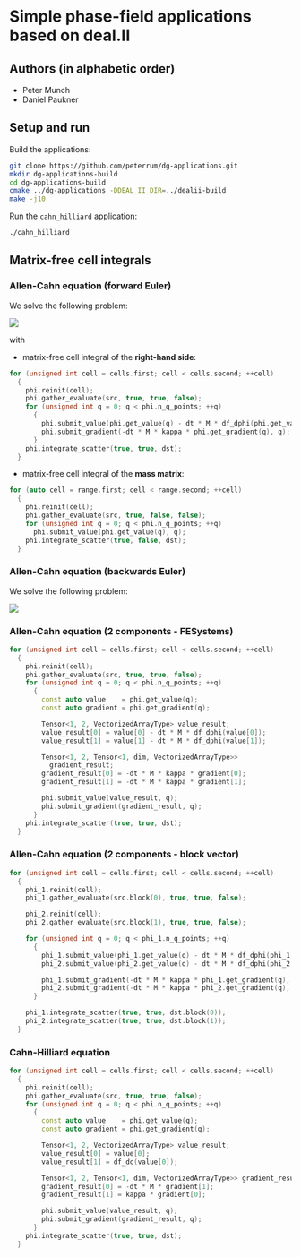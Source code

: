 # Simple phase-field applications based on deal.II

## Authors (in alphabetic order)

- Peter Munch
- Daniel Paukner 

## Setup and run

Build the applications:
```bash
git clone https://github.com/peterrum/dg-applications.git
mkdir dg-applications-build
cd dg-applications-build
cmake ../dg-applications -DDEAL_II_DIR=../dealii-build
make -j10
```

Run the `cahn_hilliard` application:
```bash
./cahn_hilliard
```

## Matrix-free cell integrals

### Allen-Cahn equation (forward Euler)

We solve the following problem:

<img src="https://render.githubusercontent.com/render/math?math=\left(w,  \eta^{n %2B 1}\right) = \left(w,  \eta^{n} - \Delta t M f_{,\eta}^{n}  \right)  %2B \left(\nabla w,  (-\Delta t M \kappa) \cdot \nabla \eta^{n}\right)">

with

- matrix-free cell integral of the **right-hand side**:

```cpp
for (unsigned int cell = cells.first; cell < cells.second; ++cell)
  {
    phi.reinit(cell);
    phi.gather_evaluate(src, true, true, false);
    for (unsigned int q = 0; q < phi.n_q_points; ++q)
      {
        phi.submit_value(phi.get_value(q) - dt * M * df_dphi(phi.get_value(q)), q);
        phi.submit_gradient(-dt * M * kappa * phi.get_gradient(q), q);
      }
    phi.integrate_scatter(true, true, dst);
  }
```

- matrix-free cell integral of the **mass matrix**:

```cpp
for (auto cell = range.first; cell < range.second; ++cell)
  {
    phi.reinit(cell);
    phi.gather_evaluate(src, true, false, false);
    for (unsigned int q = 0; q < phi.n_q_points; ++q)
      phi.submit_value(phi.get_value(q), q); 
    phi.integrate_scatter(true, false, dst);
  }
```

### Allen-Cahn equation (backwards Euler)

We solve the following problem:

<img src="https://render.githubusercontent.com/render/math?math=\left(w,  \eta^{n %2B 1}   %2B  \Delta t M f_{,\eta}^{n %2B 1}\right) %2B \left(\nabla w,  (\Delta t M \kappa) \cdot \nabla \eta^{n %2B 1}\right) = \left(w,  \eta^{n} \right)  ">

### Allen-Cahn equation (2 components - FESystems)

```cpp
for (unsigned int cell = cells.first; cell < cells.second; ++cell)
  {
    phi.reinit(cell);
    phi.gather_evaluate(src, true, true, false);
    for (unsigned int q = 0; q < phi.n_q_points; ++q)
      {
        const auto value    = phi.get_value(q);
        const auto gradient = phi.get_gradient(q);

        Tensor<1, 2, VectorizedArrayType> value_result;
        value_result[0] = value[0] - dt * M * df_dphi(value[0]);
        value_result[1] = value[1] - dt * M * df_dphi(value[1]);

        Tensor<1, 2, Tensor<1, dim, VectorizedArrayType>>
          gradient_result;
        gradient_result[0] = -dt * M * kappa * gradient[0];
        gradient_result[1] = -dt * M * kappa * gradient[1];

        phi.submit_value(value_result, q);
        phi.submit_gradient(gradient_result, q);
      }
    phi.integrate_scatter(true, true, dst);
  }
```

### Allen-Cahn equation (2 components - block vector)

```cpp
for (unsigned int cell = cells.first; cell < cells.second; ++cell)
  {
    phi_1.reinit(cell);
    phi_1.gather_evaluate(src.block(0), true, true, false);

    phi_2.reinit(cell);
    phi_2.gather_evaluate(src.block(1), true, true, false);

    for (unsigned int q = 0; q < phi_1.n_q_points; ++q)
      {
        phi_1.submit_value(phi_1.get_value(q) - dt * M * df_dphi(phi_1.get_value(q)), q);
        phi_2.submit_value(phi_2.get_value(q) - dt * M * df_dphi(phi_2.get_value(q)), q);

        phi_1.submit_gradient(-dt * M * kappa * phi_1.get_gradient(q), q);
        phi_2.submit_gradient(-dt * M * kappa * phi_2.get_gradient(q), q);
      }

    phi_1.integrate_scatter(true, true, dst.block(0));
    phi_2.integrate_scatter(true, true, dst.block(1));
  }
```

### Cahn-Hilliard equation

```cpp
for (unsigned int cell = cells.first; cell < cells.second; ++cell)
  {
    phi.reinit(cell);
    phi.gather_evaluate(src, true, true, false);
    for (unsigned int q = 0; q < phi.n_q_points; ++q)
      {
        const auto value    = phi.get_value(q);
        const auto gradient = phi.get_gradient(q);

        Tensor<1, 2, VectorizedArrayType> value_result;
        value_result[0] = value[0];
        value_result[1] = df_dc(value[0]);

        Tensor<1, 2, Tensor<1, dim, VectorizedArrayType>> gradient_result;
        gradient_result[0] = -dt * M * gradient[1];
        gradient_result[1] = kappa * gradient[0];

        phi.submit_value(value_result, q);
        phi.submit_gradient(gradient_result, q);
      }
    phi.integrate_scatter(true, true, dst);
  }
```
